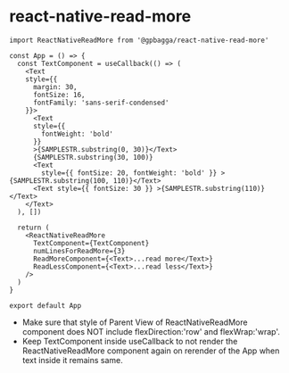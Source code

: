 # react-native-read-more

```
import ReactNativeReadMore from '@gpbagga/react-native-read-more'

const App = () => {
  const TextComponent = useCallback(() => (
    <Text
    style={{
      margin: 30,
      fontSize: 16,
      fontFamily: 'sans-serif-condensed'
    }}>
      <Text
      style={{
        fontWeight: 'bold'
      }}
      >{SAMPLESTR.substring(0, 30)}</Text>
      {SAMPLESTR.substring(30, 100)}
      <Text
        style={{ fontSize: 20, fontWeight: 'bold' }} >{SAMPLESTR.substring(100, 110)}</Text>
      <Text style={{ fontSize: 30 }} >{SAMPLESTR.substring(110)}</Text>
    </Text>
  ), [])

  return (
    <ReactNativeReadMore
      TextComponent={TextComponent}
      numLinesForReadMore={3}
      ReadMoreComponent={<Text>...read more</Text>}
      ReadLessComponent={<Text>...read less</Text>}
    />
  )
}

export default App
```

* Make sure that style of Parent View of ReactNativeReadMore component does NOT include flexDirection:'row' and flexWrap:'wrap'.
* Keep TextComponent inside useCallback to not render the ReactNativeReadMore component again on rerender of the App when text inside it remains same.
